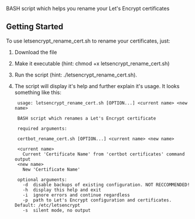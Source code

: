 BASH script which helps you rename your Let's Encrypt certificates

## Getting Started
To use letsencrypt_rename_cert.sh to rename your certificates, just:

1. Download the file
2. Make it executable (hint: chmod +x letsencrypt_rename_cert.sh)
3. Run the script (hint: ./letsencrypt_rename_cert.sh).
4. The script will display it's help and further explain it's usage. It looks something like this:

        usage: letsencrypt_rename_cert.sh [OPTION...] <current name> <new name>

        BASH script which renames a Let's Encrypt certificate

        required arguments:

        certbot_rename_cert.sh [OPTION...] <current name> <new name>

        <current name> 
          Current 'Certificate Name' from 'certbot certificates' command output
        <new name>
          New 'Certificate Name'

        optional arguments:
          -d  disable backups of existing configuration. NOT RECCOMMENDED!
          -h  display this help and exit
          -i  ignore errors and continue regardless	
          -p  path to Let's Encrypt configuration and certificates. Default: /etc/letsencrypt
          -s  silent mode, no output

